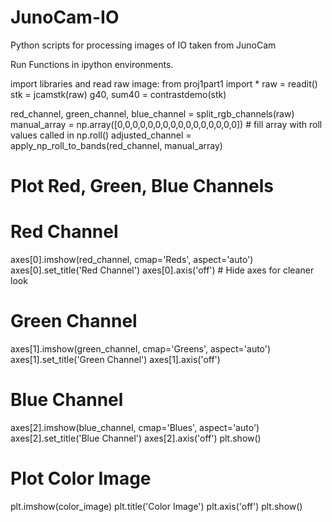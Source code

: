 # JunoCam-IO
Python scripts for processing images of IO taken from JunoCam


Run Functions in ipython environments.

import libraries and read raw image:
from proj1part1 import *
raw = readit()
stk = jcamstk(raw)
g40, sum40 = contrastdemo(stk)

red_channel, green_channel, blue_channel = split_rgb_channels(raw)
manual_array = np.array([0,0,0,0,0,0,0,0,0,0,0,0,0,0,0,0]) # fill array with roll values called in np.roll()
adjusted_channel = apply_np_roll_to_bands(red_channel, manual_array)

# Plot Red, Green, Blue Channels
# Red Channel
axes[0].imshow(red_channel, cmap='Reds', aspect='auto')
axes[0].set_title('Red Channel')
axes[0].axis('off')  # Hide axes for cleaner look
# Green Channel
axes[1].imshow(green_channel, cmap='Greens', aspect='auto')
axes[1].set_title('Green Channel')
axes[1].axis('off')
# Blue Channel
axes[2].imshow(blue_channel, cmap='Blues', aspect='auto')
axes[2].set_title('Blue Channel')
axes[2].axis('off')
plt.show()

# Plot Color Image
plt.imshow(color_image)
plt.title('Color Image')
plt.axis('off')
plt.show()





